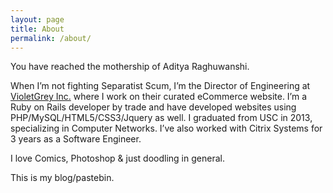 ```yaml
---
layout: page
title: About
permalink: /about/
---
```

You have reached the mothership of Aditya Raghuwanshi.

When I’m not fighting Separatist Scum, I’m the Director of Engineering at [VioletGrey Inc.](http://www.violetgrey.com) where I work on their curated eCommerce website. I’m a Ruby on Rails developer by trade and have developed websites using PHP/MySQL/HTML5/CSS3/Jquery as well. I graduated from USC in 2013, specializing in Computer Networks. I’ve also worked with Citrix Systems for 3 years as a Software Engineer.

I love Comics, Photoshop & just doodling in general.

This is my blog/pastebin.